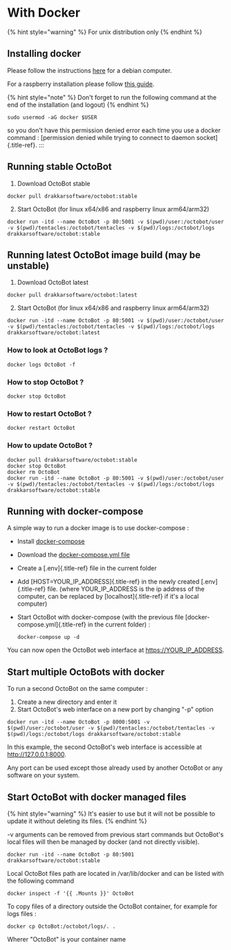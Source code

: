 With Docker
===========

{% hint style="warning" %}
For unix distribution only
{% endhint %}

Installing docker
-----------------

Please follow the instructions
[here](https://docs.docker.com/install/linux/docker-ce/debian/) for a
debian computer.

For a raspberry installation please follow [this
guide](https://phoenixnap.com/kb/docker-on-raspberry-pi).

{% hint style="note" %}
Don't forget to run the following command at the end of the
installation (and logout)
{% endhint %}

``` {.sourceCode .bash}
sudo usermod -aG docker $USER
```

so you don\'t have this permission denied error each time you use a
docker command : [permission denied while trying to connect to daemon
socket]{.title-ref}.
:::

Running stable OctoBot
----------------------

1.  Download OctoBot stable

``` {.sourceCode .bash}
docker pull drakkarsoftware/octobot:stable
```

2.  Start OctoBot (for linux x64/x86 and raspberry linux arm64/arm32)

``` {.sourceCode .bash}
docker run -itd --name OctoBot -p 80:5001 -v $(pwd)/user:/octobot/user -v $(pwd)/tentacles:/octobot/tentacles -v $(pwd)/logs:/octobot/logs drakkarsoftware/octobot:stable
```

Running latest OctoBot image build (may be unstable)
----------------------------------------------------

1.  Download OctoBot latest

``` {.sourceCode .bash}
docker pull drakkarsoftware/octobot:latest
```

2.  Start OctoBot (for linux x64/x86 and raspberry linux arm64/arm32)

``` {.sourceCode .bash}
docker run -itd --name OctoBot -p 80:5001 -v $(pwd)/user:/octobot/user -v $(pwd)/tentacles:/octobot/tentacles -v $(pwd)/logs:/octobot/logs drakkarsoftware/octobot:latest
```

### How to look at OctoBot logs ?

``` {.sourceCode .bash}
docker logs OctoBot -f
```

### How to stop OctoBot ?

``` {.sourceCode .bash}
docker stop OctoBot
```

### How to restart OctoBot ?

``` {.sourceCode .bash}
docker restart OctoBot
```

### How to update OctoBot ?

``` {.sourceCode .bash}
docker pull drakkarsoftware/octobot:stable
docker stop OctoBot
docker rm OctoBot
docker run -itd --name OctoBot -p 80:5001 -v $(pwd)/user:/octobot/user -v $(pwd)/tentacles:/octobot/tentacles -v $(pwd)/logs:/octobot/logs drakkarsoftware/octobot:stable
```

Running with docker-compose
---------------------------

A simple way to run a docker image is to use docker-compose :

-   Install [docker-compose](https://docs.docker.com/compose/install/)
-   Download the [docker-compose.yml
    file](https://github.com/Drakkar-Software/OctoBot/blob/master/docker-compose.yml)
-   Create a [.env]{.title-ref} file in the current folder
-   Add [HOST=YOUR\_IP\_ADDRESS]{.title-ref} in the newly created
    [.env]{.title-ref} file. (where YOUR\_IP\_ADDRESS is the ip address
    of the computer, can be replaced by [localhost]{.title-ref} if it\'s
    a local computer)
-   Start OctoBot with docker-compose (with the previous file
    [docker-compose.yml]{.title-ref} in the current folder) :

    ``` {.sourceCode .bash}
    docker-compose up -d
    ```

You can now open the OctoBot web interface at <https://YOUR_IP_ADDRESS>.

Start multiple OctoBots with docker
-----------------------------------

To run a second OctoBot on the same computer :

1.  Create a new directory and enter it
2.  Start OctoBot\'s web interface on a new port by changing \"-p\"
    option

``` {.sourceCode .bash}
docker run -itd --name OctoBot -p 8000:5001 -v $(pwd)/user:/octobot/user -v $(pwd)/tentacles:/octobot/tentacles -v $(pwd)/logs:/octobot/logs drakkarsoftware/octobot:stable
```

In this example, the second OctoBot\'s web interface is accessible at
<http://127.0.0.1:8000>.

Any port can be used except those already used by another OctoBot or any
software on your system.

Start OctoBot with docker managed files
---------------------------------------

{% hint style="warning" %}
It\'s easier to use but it will not be possible to update it without
deleting its files.
{% endhint %}

-v arguments can be removed from previous start commands but OctoBot\'s
local files will then be managed by docker (and not directly visible).

``` {.sourceCode .bash}
docker run -itd --name OctoBot -p 80:5001 drakkarsoftware/octobot:stable
```

Local OctoBot files path are located in /var/lib/docker and can be
listed with the following command

``` {.sourceCode .bash}
docker inspect -f '{{ .Mounts }}' OctoBot
```

To copy files of a directory outside the OctoBot container, for example
for logs files :

``` {.sourceCode .bash}
docker cp OctoBot:/octobot/logs/. .
```

Wherer \"OctoBot\" is your container name
